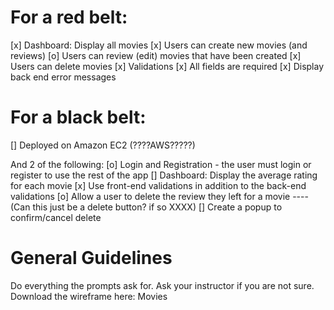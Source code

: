 # For a red belt:
[x]  Dashboard: Display all movies
[x]  Users can create new movies
 (and reviews)
[o]  Users can review (edit) movies that have been created
[x]  Users can delete movies
[x]  Validations
[x]  All fields are required
[x]  Display back end error messages

# For a black belt:
[]  Deployed on Amazon EC2 (????AWS?????)


And 2 of the following:
[o]  Login and Registration - the user must login or register to use the rest of the app
[]  Dashboard: Display the average rating for each movie
[x]  Use front-end validations in addition to the back-end validations
[o]  Allow a user to delete the review they left for a movie  ----(Can this just be a delete button? if so XXXX)
[]   Create a popup to confirm/cancel delete


# General Guidelines
Do everything the prompts ask for. Ask your instructor if you are not sure.
Download the wireframe here: Movies